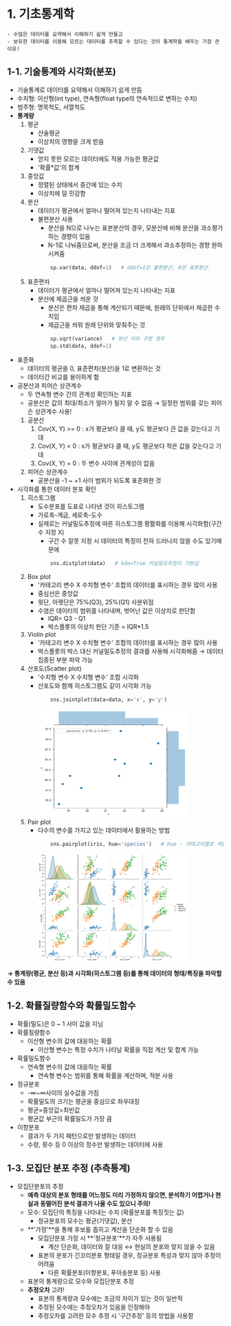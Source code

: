 # 1. 기초통계학
```
- 수많은 데이터를 요약해서 이해하기 쉽게 만들고
- 보유한 데이터를 이용해 모르는 데이터를 추측할 수 있다는 것이 통계학을 배우는 가장 큰 이유!
```

## 1-1. 기술통계와 시각화(분포)
- 기술통계로 데이터를 요약해서 이해하기 쉽게 만듬
- 수치형: 이산형(int type), 연속형(float type의 연속적으로 변하는 수치)
- 범주형: 명목척도, 서열척도
- **통계량**
	1. 평균
		- 산술평균
		- 이상치의 영향을 크게 받음
	2. 기댓값
		- 얻지 못한 모르는 데이터에도 적용 가능한 평균값
		- '확률*값'의 합계
	3. 중앙값
		- 정렬된 상태에서 중간에 있는 수치
		- 이상치에 덜 민감함
	4. 분산
		- 데이터가 평균에서 얼마나 떨어져 있는지 나타내는 지표
		- 불편분산 사용
			- 분산을 N으로 나누는 표본분산의 경우, 모분산에 비해 분산을 과소평가하는 경향이 있음
			- N-1로 나눠줌으로써, 분산을 조금 더 크게해서 과소추정하는 경향 완하시켜줌       
			```python
				sp.var(data, ddof=1)   # ddof=1은 불편분산, 0은 표본분산
			```
	5. 표준편차
		- 데이터가 평균에서 얼마나 떨어져 있는지 나타내는 지표
		- 분산에 제곱근을 씌운 것
			- 분산은 편차 제곱을 통해 계산되기 때문에, 원래의 단위에서 제곱한 수치임
			- 제곱근을 씌워 원래 단위와 맞춰주는 것          
			```python
				sp.sqrt(variance)   # 분산 이미 구한 경우
				sp.std(data, ddof=1)
			```
- 표준화
	- 데이터의 평균을 0, 표준편차(분산)을 1로 변환하는 것
	- 데이터간 비교를 용이하게 함
- 공분산과 피어슨 상관계수
	- 두 연속형 변수 간의 관계성 확인하는 지표
	- 공분산은 값의 최대/최소가 얼마가 될지 알 수 없음 → 일정한 범위를 갖는 피어슨 상관계수 사용!
	1. 공분산
		1. Cov(X, Y) >= 0 : x가 평균보다 클 때, y도 평균보다 큰 값을 갖는다고 기대
		2. Cov(X, Y) < 0 : x가 평균보다 클 때, y도 평균보다 작은 값을 갖는다고 기대 
		3. Cov(X, Y) = 0 : 두 변수 사이에 관계성이 없음
	2. 피어슨 상관계수
		- 공분산을 -1 ~ +1 사이 범위가 되도록 표준화한 것
- 시각화를 통한 데이터 분포 확인
	1. 히스토그램
		- 도수분포를 도표로 나타낸 것이 히스토그램
		- 가로축-계급, 세로축-도수
		- 실제로는 커널밀도추정에 따른 히스토그램 평활화를 이용해 시각화함(구간 수 지정 X)
			- 구간 수 잘못 지정 시 데이터의 특징이 전혀 드러나지 않을 수도 있기때문에          
			```python
				sns.distplot(data)   # kde=True 커널밀도추청이 기본값
			```
	2. Box plot
		- '카테고리 변수 X 수치형 변수' 조합의 데이터를 표시하는 경우 많이 사용
		- 중심선은 중앙값
		- 윗단, 아랫단은 75%(Q3), 25%(Q1) 사분위점
		- 수염은 데이터의 범위를 나타내며, 벗어난 값은 이상치로 판단함 
			- IQR= Q3 - Q1
			- 박스플롯의 이상치 판단 기준 = IQR*1.5
	3. Violin plot
		- '카테고리 변수 X 수치형 변수' 조합의 데이터를 표시하는 경우 많이 사용
		- 박스플롯의 박스 대신 커널밀도추정의 결과를 사용해 시각화해줌 → 데이터 집중된 부분 파악 가능
	4. 산포도(Scatter plot)
		- '수치형 변수 X 수치형 변수' 조합 시각화
		- 산포도와 함께 히스토그램도 같이 시각화 가능
			```python
				sns.jointplot(data=data, x='x', y='y')
			```	
			<img src="./image/jointplot.png" width="350" height="250">
	5. Pair plot
		- 다수의 변수를 가지고 있는 데이터에서 활용하는 방법 
			```python
				sns.pairplot(iris, hue='species')   # hue - 카테고리별로 색을 다르게
			```
			<img src="./image/pairplot.png" width="350" height="250">      


**→  통계량(평균, 분산 등)과 시각화(히스토그램 등)를 통해 데이터의 형태/특징을 파악할 수 있음**


## 1-2. 확률질량함수와 확률밀도함수
- 확률(밀도)은 0 ~ 1 사이 값을 지님
- 확률질량함수
	- 이산형 변수의 값에 대응하는 확률
		- 이산형 변수는 특정 수치가 나타날 확률을 직접 계산 및 합계 가능
- 확률밀도함수
	- 연속형 변수의 값에 대응하는 확률
		- 연속형 변수는 범위를 통해 확률을 계산하며, 적분 사용
- 정규분포
	- -∞~∞사이의 실수값을 가짐
	- 확률밀도의 크기는 평균을 중심으로 좌우대칭
	- 평균=중앙값=최빈값
	- 평균값 부근의 확률밀도가 가장 큼
- 이항분포
	- 결과가 두 가지 패턴으로만 발생하는 데이터
	- 수량, 횟수 등 0 이상의 정수만 발생하는 데이터에 사용

## 1-3. 모집단 분포 추정 (추측통계)
- 모집단분포의 추정
	- **예측 대상의 분포 형태를 어느정도 미리 가정하지 않으면, 분석하기 어렵거나 현실과 동떨어진 분석 결과가 나올 수도 있으니 주의!**
	- 모수: 모집단의 특징을 나타내는 수치 (확률분포를 특징짓는 값)
		- 정규분포의 모수는 평균(기댓값), 분산
	- **'가정'**을 통해 후보를 좁히고 계산을 단순화 할 수 있음
		- 모집단분포 가정 시 **'정규분포'**가 자주 사용됨 
			- 계산 단순화, 데이터와 잘 대응 ↔ 현실의 분포와 맞지 않을 수 있음
		- 표본의 분포가 긴꼬리분포 형태일 경우, 정규분포 특성과 맞지 않아 추정이 어려움 
			- 다른 확률분포(이항분포, 푸아송분포 등) 사용
	- 표본의 통계량으로 모수와 모집단분포 추정
	- **추정오차** 고려!
		- 표본의 통계량과 모수에는 조금의 차이가 있는 것이 일반적
		- 추정된 모수에는 추정오차가 있음을 인정해야
		- 추정오차를 고려한 모수 추정 시 '구간추정' 등의 방법을 사용함



